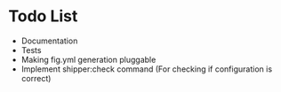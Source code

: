 # Todo List

* Documentation
* Tests
* Making fig.yml generation pluggable
* Implement shipper:check command (For checking if configuration is correct)
